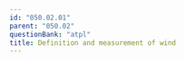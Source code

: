 ```yaml
---
id: "050.02.01"
parent: "050.02"
questionBank: "atpl"
title: Definition and measurement of wind
---
```

